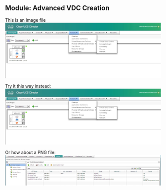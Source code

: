 ## Module: Advanced VDC Creation

This is an image file ![alt text][image_01]

[image_01]: https://github.com/blairhicks/ucsd-training-lab/blob/master/images/ucsd_image_01.jpg

Try it this way instead: ![alt text](https://github.com/blairhicks/ucsd-training-lab/blob/master/images/ucsd_image_01.jpg)

Or how about a PNG file: ![alt text][image_02]

[image_02]: https://github.com/blairhicks/ucsd-training-lab/blob/master/images/ucsd_image_02.png






